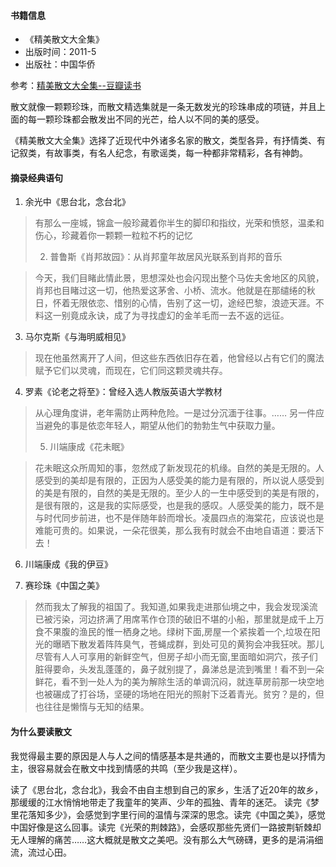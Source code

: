 #### 书籍信息

- 《精美散文大全集》
- 出版时间：2011-5
- 出版社：中国华侨

参考：[精美散文大全集--豆瓣读书](https://book.douban.com/subject/6077760/)




散文就像一颗颗珍珠，而散文精选集就是一条无数发光的珍珠串成的项链，并且上面的每一颗珍珠都会散发出不同的光芒，给人以不同的美的感受。

《精美散文大全集》选择了近现代中外诸多名家的散文，类型各异，有抒情类、有记叙类，有故事类，有名人纪念，有歌谣类，每一种都非常精彩，各有神韵。

#### 摘录经典语句
1. 余光中《思台北，念台北》

> 有那么一座城，锦盒一般珍藏着你半生的脚印和指纹，光荣和愤怒，温柔和伤心，珍藏着你一颗颗一粒粒不朽的记忆 
>
> 2.  普鲁斯《肖邦故园》：从肖邦童年故居风光联系到肖邦的音乐

> 今天，我们目睹此情此景，思想深处也会闪现出整个马佐夫舍地区的风貌，肖邦也目睹过这一切，他热爱这茅舍、小桥、流水。他就是在那缱绻的秋日，怀着无限依恋、惜别的心情，告别了这一切，途经巴黎，浪迹天涯。不料这一别竟成永诀，成了为寻找虚幻的金羊毛而一去不返的远征。 
3. 马尔克斯《与海明威相见》

> 现在他虽然离开了人间，但这些东西依旧存在着，他曾经以占有它们的魔法赋予它们以灵魂，而现在，它们同这颗灵魂共存。 
4. 罗素《论老之将至》：曾经入选人教版英语大学教材

> 从心理角度讲，老年需防止两种危险。一是过分沉湎于往事。…… 另一件应当避免的事是依恋年轻人，期望从他们的勃勃生气中获取力量。  
>
> 5.  川端康成《花未眠》

> 花未眠这众所周知的事，忽然成了新发现花的机缘。自然的美是无限的。人感受到的美却是有限的，正因为人感受美的能力是有限的，所以说人感受到的美是有限的，自然的美是无限的。至少人的一生中感受到的美是有限的，是很有限的，这是我的实际感受，也是我的感叹。人感受美的能力，既不是与时代同步前进，也不是伴随年龄而增长。凌晨四点的海棠花，应该说也是难能可贵的。如果说，一朵花很美，那么我有时就会不由地自语道：要活下去！  
6. 川端康成《我的伊豆》

7. 赛珍珠《中国之美》

> 然而我太了解我的祖国了。我知道,如果我走进那仙境之中，我会发现溪流已被污染，河边挤满了用席苇作仓顶的破旧不堪的小船，那里就是成千上万食不果腹的渔民的惟一栖身之地。绿树下面,房屋一个紧挨着一个,垃圾在阳光的曝晒下散发着阵阵臭气，苍蝇成群，到处可见的黄狗会冲我狂吠。那儿尽管有人人可享用的新鲜空气，但房子却小而无窗,里面暗如洞穴，孩子们脏得要命，头发乱蓬蓬的，鼻子就别提了，鼻涕总是流到嘴里！看不到一朵鲜花，看不到一处人为的美为解除生活的单调沉闷，就连草房前那一块空地也被碾成了打谷场，坚硬的场地在阳光的照射下泛着青光。贫穷？是的，但也往往是懒惰与无知的结果。 

#### 为什么要读散文

我觉得最主要的原因是人与人之间的情感基本是共通的，而散文主要也是以抒情为主，很容易就会在散文中找到情感的共鸣（至少我是这样）。

读了《思台北，念台北》，我会不由自主想到自己的家乡，生活了近20年的故乡， 那缓缓的江水悄悄地带走了我童年的笑声、少年的孤独、青年的迷茫。 读完《梦里花落知多少》，会感觉到字里行间的温情与深深的思念。读完《中国之美》，感觉中国好像是这么回事。读完《光荣的荆棘路》，会感叹那些先贤们一路披荆斩棘却无人理解的痛苦……这大概就是散文之美吧。没有那么大气磅礴，更多的是涓涓细流，流过心田。
